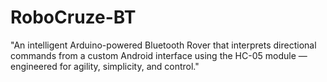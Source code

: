 # RoboCruze-BT
"An intelligent Arduino-powered Bluetooth Rover that interprets directional commands from a custom Android interface using the HC-05 module — engineered for agility, simplicity, and control."
